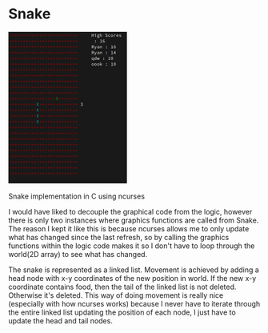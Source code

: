 # Snake
![Screenshot](snake_image.jpg)

Snake implementation in C using ncurses

I would have liked to decouple the graphical code from the logic, however there is only two instances where graphics functions
are called from Snake. The reason I kept it like this is because ncurses allows me to only update what has changed since
the last refresh, so by calling the graphics functions within the logic code makes it so I don't have to loop through
the world(2D array) to see what has changed.

The snake is represented as a linked list. Movement is achieved by adding a head node with x-y coordinates of the new
position in world. If the new x-y coordinate contains food, then the tail of the linked list is not deleted. Otherwise
it's deleted. This way of doing movement is really nice (especially with how ncurses works) because I never have to iterate
through the entire linked list updating the position of each node, I just have to update the head and tail nodes.
